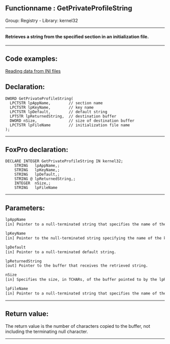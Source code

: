 <link rel="stylesheet" type="text/css" href="../../css/win32api.css">  
<link rel="stylesheet" href="https://cdnjs.cloudflare.com/ajax/libs/font-awesome/4.7.0/css/font-awesome.min.css">

## Functionname : GetPrivateProfileString
Group: Registry - Library: kernel32    
***  


#### Retrieves a string from the specified section in an initialization file.
***  


## Code examples:
[Reading data from INI files](../../samples/sample_133.md)  

## Declaration:
```foxpro  
DWORD GetPrivateProfileString(
  LPCTSTR lpAppName,        // section name
  LPCTSTR lpKeyName,        // key name
  LPCTSTR lpDefault,        // default string
  LPTSTR lpReturnedString,  // destination buffer
  DWORD nSize,              // size of destination buffer
  LPCTSTR lpFileName        // initialization file name
);  
```  
***  


## FoxPro declaration:
```foxpro  
DECLARE INTEGER GetPrivateProfileString IN kernel32;
	STRING   lpAppName,;
	STRING   lpKeyName,;
	STRING   lpDefault,;
	STRING @ lpReturnedString,;
	INTEGER  nSize,;
	STRING   lpFileName  
```  
***  


## Parameters:
```txt  
lpAppName
[in] Pointer to a null-terminated string that specifies the name of the section containing the key name.

lpKeyName
[in] Pointer to the null-terminated string specifying the name of the key whose associated string is to be retrieved.

lpDefault
[in] Pointer to a null-terminated default string.

lpReturnedString
[out] Pointer to the buffer that receives the retrieved string.

nSize
[in] Specifies the size, in TCHARs, of the buffer pointed to by the lpReturnedString parameter.

lpFileName
[in] Pointer to a null-terminated string that specifies the name of the initialization file.  
```  
***  


## Return value:
The return value is the number of characters copied to the buffer, not including the terminating null character.  
***  

